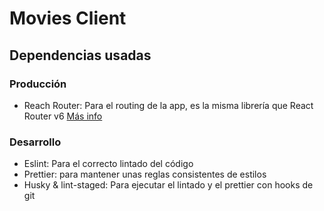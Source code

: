 # Movies Client

## Dependencias usadas

### Producción
* Reach Router: Para el routing de la app, es la misma librería que React Router v6 [Más info](https://reacttraining.com/blog/reach-react-router-future/)

### Desarrollo
* Eslint: Para el correcto lintado del código
* Prettier: para mantener unas reglas consistentes de estilos
* Husky & lint-staged: Para ejecutar el lintado y el prettier con hooks de git
